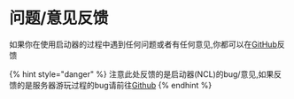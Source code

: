 # 问题/意见反馈

如果你在使用启动器的过程中遇到任何问题或者有任何意见,你都可以在[GitHub](https://github.com/MakesYT/NchargeL/issues)反馈

{% hint style="danger" %}
注意此处反馈的是启动器(NCL)的bug/意见,如果反馈的是服务器游玩过程的bug请前往[Github](https://github.com/MakesYT/Ncharge/issues)
{% endhint %}
